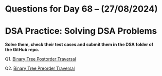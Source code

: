 # Questions for Day 68 – (27/08/2024)
# DSA Practice: Solving DSA Problems


**Solve them, check their test cases and submit them in the DSA folder of the GitHub repo.**

Q1. [Binary Tree Postorder Traversal](https://leetcode.com/problems/binary-tree-postorder-traversal/description/)

Q2. [Binary Tree Preorder Traversal](https://leetcode.com/problems/binary-tree-preorder-traversal/description/)
